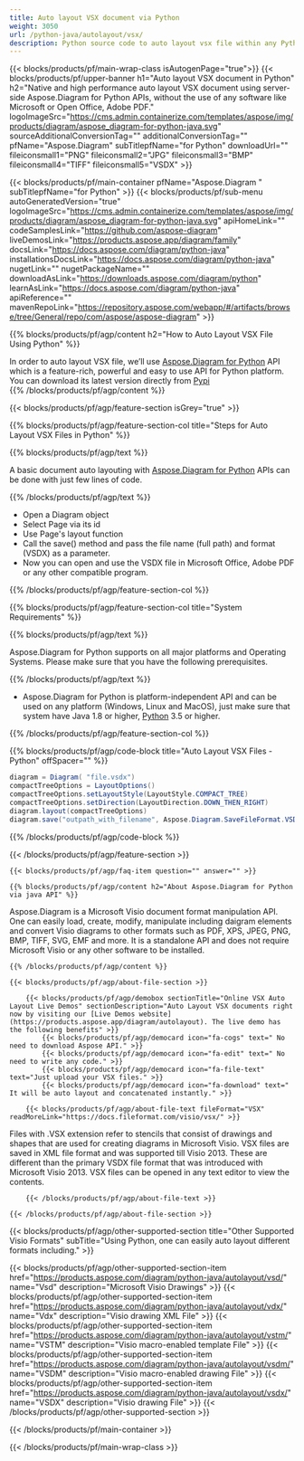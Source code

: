 ```yaml
---
title: Auto layout VSX document via Python 
weight: 3050
url: /python-java/autolayout/vsx/ 
description: Python source code to auto layout vsx file within any Python based application.
---
```


{{< blocks/products/pf/main-wrap-class isAutogenPage="true">}}
{{< blocks/products/pf/upper-banner h1="Auto layout VSX document in Python" h2="Native and high performance auto layout VSX document using server-side Aspose.Diagram for Python APIs, without the use of any software like Microsoft or Open Office, Adobe PDF." logoImageSrc="https://cms.admin.containerize.com/templates/aspose/img/products/diagram/aspose_diagram-for-python-java.svg" sourceAdditionalConversionTag="" additionalConversionTag="" pfName="Aspose.Diagram" subTitlepfName="for Python" downloadUrl="" fileiconsmall1="PNG" fileiconsmall2="JPG" fileiconsmall3="BMP" fileiconsmall4="TIFF" fileiconsmall5="VSDX" >}}

{{< blocks/products/pf/main-container pfName="Aspose.Diagram " subTitlepfName="for Python" >}}
{{< blocks/products/pf/sub-menu autoGeneratedVersion="true" logoImageSrc="https://cms.admin.containerize.com/templates/aspose/img/products/diagram/aspose_diagram-for-python-java.svg" apiHomeLink="" codeSamplesLink="https://github.com/aspose-diagram" liveDemosLink="https://products.aspose.app/diagram/family" docsLink="https://docs.aspose.com/diagram/python-java" installationsDocsLink="https://docs.aspose.com/diagram/python-java" nugetLink="" nugetPackageName="" downloadAsLink="https://downloads.aspose.com/diagram/python" learnAsLink="https://docs.aspose.com/diagram/python-java" apiReference="" mavenRepoLink="https://repository.aspose.com/webapp/#/artifacts/browse/tree/General/repo/com/aspose/aspose-diagram" >}}

{{% blocks/products/pf/agp/content h2="How to Auto Layout VSX File Using Python" %}}

 In order to auto layout VSX file, we’ll use
 [Aspose.Diagram for Python](https://products.aspose.com/diagram/python-java/) 
 API which is a feature-rich, powerful and easy to use API for Python platform. You can download its latest version directly from
[Pypi](https://pypi.org/project/aspose-diagram/)  
{{% /blocks/products/pf/agp/content %}}

{{< blocks/products/pf/agp/feature-section isGrey="true" >}}

{{% blocks/products/pf/agp/feature-section-col title="Steps for Auto Layout VSX Files in Python" %}}

{{% blocks/products/pf/agp/text %}}

 A basic document auto layouting with
[Aspose.Diagram for Python](https://products.aspose.com/diagram/python-java) 
 APIs can be done with just few lines of code.

{{% /blocks/products/pf/agp/text %}}

+  Open a Diagram object
+  Select Page via its id
+  Use Page's layout function
+  Call the save() method and pass the file name (full path) and format (VSDX) as a parameter.
+  Now you can open and use the VSDX file in Microsoft Office, Adobe PDF or any other compatible program.

{{% /blocks/products/pf/agp/feature-section-col %}}

{{% blocks/products/pf/agp/feature-section-col title="System Requirements" %}}

{{% blocks/products/pf/agp/text %}}

 Aspose.Diagram for Python supports on all major platforms and Operating Systems. Please make sure that you have the following prerequisites.

{{% /blocks/products/pf/agp/text %}}

-  Aspose.Diagram for Python is platform-independent API and can be used on any platform (Windows, Linux and MacOS), just make sure that system have Java 1.8 or higher, [Python](https://www.python.org/downloads/) 3.5 or higher. 

{{% /blocks/products/pf/agp/feature-section-col %}}

{{% blocks/products/pf/agp/code-block title="Auto Layout VSX Files - Python" offSpacer="" %}}

```cs
diagram = Diagram( "file.vsdx")
compactTreeOptions = LayoutOptions()
compactTreeOptions.setLayoutStyle(LayoutStyle.COMPACT_TREE) 
compactTreeOptions.setDirection(LayoutDirection.DOWN_THEN_RIGHT)
diagram.layout(compactTreeOptions)
diagram.save("outpath_with_filename", Aspose.Diagram.SaveFileFormat.VSDX)

```


{{% /blocks/products/pf/agp/code-block %}}

{{< /blocks/products/pf/agp/feature-section >}}

    {{< blocks/products/pf/agp/faq-item question="" answer="" >}}


<!-- aboutfile Starts -->

    {{% blocks/products/pf/agp/content h2="About Aspose.Diagram for Python via java API" %}}

 Aspose.Diagram is a Microsoft Visio document format manipulation API. One can easily load, create, modify, manipulate including daigram elements and convert Visio diagrams to other formats such as PDF, XPS, JPEG, PNG, BMP, TIFF, SVG, EMF and more. It is a standalone API and does not require Microsoft Visio or any other software to be installed.  



    {{% /blocks/products/pf/agp/content %}}
    
    {{< blocks/products/pf/agp/about-file-section >}}
    
        {{< blocks/products/pf/agp/demobox sectionTitle="Online VSX Auto Layout Live Demos" sectionDescription="Auto Layout VSX documents right now by visiting our [Live Demos website](https://products.aspose.app/diagram/autolayout). The live demo has the following benefits" >}}
            {{< blocks/products/pf/agp/democard icon="fa-cogs" text=" No need to download Aspose API." >}}
            {{< blocks/products/pf/agp/democard icon="fa-edit" text=" No need to write any code." >}}
            {{< blocks/products/pf/agp/democard icon="fa-file-text" text="Just upload your VSX files." >}}
            {{< blocks/products/pf/agp/democard icon="fa-download" text=" It will be auto layout and concatenated instantly." >}}
    
        {{< blocks/products/pf/agp/about-file-text fileFormat="VSX" readMoreLink="https://docs.fileformat.com/visio/vsx/" >}}
Files with .VSX extension refer to stencils that consist of drawings and shapes that are used for creating diagrams in Microsoft Visio. VSX files are saved in XML file format and was supported till Visio 2013. These are different than the primary VSDX file format that was introduced with Microsoft Visio 2013. VSX files can be opened in any text editor to view the contents. 

        {{< /blocks/products/pf/agp/about-file-text >}}
    
    {{< /blocks/products/pf/agp/about-file-section >}}

<!-- aboutfile Ends -->

{{< blocks/products/pf/agp/other-supported-section title="Other Supported Visio Formats" subTitle="Using Python, one can easily auto layout different formats including." >}}

{{< blocks/products/pf/agp/other-supported-section-item href="https://products.aspose.com/diagram/python-java/autolayout/vsd/" name="Vsd" description="Microsoft Visio Drawings" >}}
{{< blocks/products/pf/agp/other-supported-section-item href="https://products.aspose.com/diagram/python-java/autolayout/vdx/" name="Vdx" description="Visio drawing XML File" >}}
{{< blocks/products/pf/agp/other-supported-section-item href="https://products.aspose.com/diagram/python-java/autolayout/vstm/" name="VSTM" description="Visio macro-enabled template File" >}}
{{< blocks/products/pf/agp/other-supported-section-item href="https://products.aspose.com/diagram/python-java/autolayout/vsdm/" name="VSDM" description="Visio macro-enabled drawing File" >}}
{{< blocks/products/pf/agp/other-supported-section-item href="https://products.aspose.com/diagram/python-java/autolayout/vsdx/" name="VSDX" description="Visio drawing File" >}}
{{< /blocks/products/pf/agp/other-supported-section >}}

{{< /blocks/products/pf/main-container >}}
    
{{< /blocks/products/pf/main-wrap-class >}}